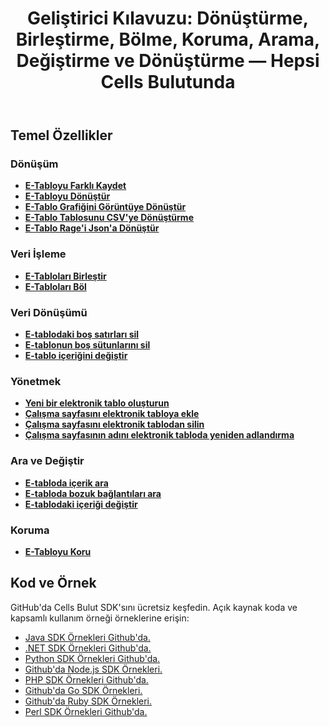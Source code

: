 ﻿---
title: "Geliştirici Kılavuzu: Dönüştürme, Birleştirme, Bölme, Koruma, Arama, Değiştirme ve Dönüştürme — Hepsi Cells Bulutunda"
second_title: Documen
linktitle: Geliştirici Kılavuzu
ArticleTitle: Convert, Merge, Split, Protect, Search, Replace & Transform — All in Cells Cloud
type: docs
url: /tr/developer-guide/
aliases: [/developer-guide-v4.0/]
keywords: How to use Aspose.Cells Cloud REST APIs.  Conversion, Merge, Split, Protect, Search, Replace, Transform. Office Excel 2016,  Office Excel 2019,office Excel 365
description: Bu Geliştirici Kılavuzu, belirli Aspose.Cells for .NET özelliklerini kullanmanıza, belirli bir Excel belge görünümü elde etmenize veya bir kullanım durumunu mümkün kılmanıza yardımcı olacak pratik senaryoları ve ipuçlarını açıklar
weight: 20
kwords: Excel, Office Bulut, REST API, Dönüştür/Birleştir/Böl/Koru, Elektronik Tablo, PDF, CSV, Json, Markdown, Geliştirici Kılavuzu
---
## **Temel Özellikler**

### **Dönüşüm**

- **[E-Tabloyu Farklı Kaydet](https://docs.aspose.cloud/cells/save-an-excel-file-as-other-formats-files/)**
- **[E-Tabloyu Dönüştür](https://docs.aspose.cloud/cells/convert-spreadsheet/)**
- **[E-Tablo Grafiğini Görüntüye Dönüştür](https://docs.aspose.cloud/cells/convert-chart-to-image/)**
- **[E-Tablo Tablosunu CSV'ye Dönüştürme](https://docs.aspose.cloud/cells/convert-table-to-csv/)**
- **[E-Tablo Rage'i Json'a Dönüştür](https://docs.aspose.cloud/cells/convert-range-to-json/)**

### **Veri İşleme**

- **[E-Tabloları Birleştir](https://docs.aspose.cloud/cells/merge-spreadsheets/)**
- **[E-Tabloları Böl](https://docs.aspose.cloud/cells/split-spreadsheet/)**

### **Veri Dönüşümü**

- **[E-tablodaki boş satırları sil](https://docs.aspose.cloud/cells/delete-spreadsheet-blank-rows/)**
- **[E-tablonun boş sütunlarını sil](https://docs.aspose.cloud/cells/delete-spreadsheet-blank-columns/)**
- **[E-tablo içeriğini değiştir](https://docs.aspose.cloud/cells/replace-spreadsheet-content/)**

### **Yönetmek**

- **[Yeni bir elektronik tablo oluşturun](https://docs.aspose.cloud/cells/create-spreadsheet/)**
- **[Çalışma sayfasını elektronik tabloya ekle](https://docs.aspose.cloud/cells/add-worksheet-to-spreadsheet/)**
- **[Çalışma sayfasını elektronik tablodan silin](https://docs.aspose.cloud/cells/delete-worksheet-from-spreadsheet/)**
- **[Çalışma sayfasının adını elektronik tabloda yeniden adlandırma](https://docs.aspose.cloud/cells/rename-worksheet-in-spreadsheet/)**

### **Ara ve Değiştir**

- **[E-tabloda içerik ara](https://docs.aspose.cloud/cells/search-spreadsheet-content/)**
- **[E-tabloda bozuk bağlantıları ara](https://docs.aspose.cloud/cells/search-spreadsheet-broken-links/)**
- **[E-tablodaki içeriği değiştir](https://docs.aspose.cloud/cells/replace-spreadsheet-content/)**

### **Koruma**

- **[E-Tabloyu Koru](https://docs.aspose.cloud/cells/protect-spreadsheet/)**

## **Kod ve Örnek**

GitHub'da Cells Bulut SDK'sını ücretsiz keşfedin. Açık kaynak koda ve kapsamlı kullanım örneği örneklerine erişin:

- [Java SDK Örnekleri Github'da.](https://github.com/aspose-cells-cloud/aspose-cells-cloud-java/tree/master/Examples)
- [.NET SDK Örnekleri Github'da.](https://github.com/aspose-cells-cloud/aspose-cells-cloud-dotnet/tree/master/examples)
- [Python SDK Örnekleri Github'da.](https://github.com/aspose-cells-cloud/aspose-cells-cloud-python/tree/master/examples)
- [Github'da Node.js SDK Örnekleri.](https://github.com/aspose-cells-cloud/aspose-cells-cloud-node/tree/master/Examples)
- [PHP SDK Örnekleri Github'da.](https://github.com/aspose-cells-cloud/aspose-cells-cloud-php/tree/master/examples)
- [Github'da Go SDK Örnekleri.](https://github.com/aspose-cells-cloud/aspose-cells-cloud-go/tree/master/examples)
- [Github'da Ruby SDK Örnekleri.](https://github.com/aspose-cells-cloud/aspose-cells-cloud-ruby/tree/master/examples)
- [Perl SDK Örnekleri Github'da.](https://github.com/aspose-cells-cloud/aspose-cells-cloud-perl/tree/master/examples)
